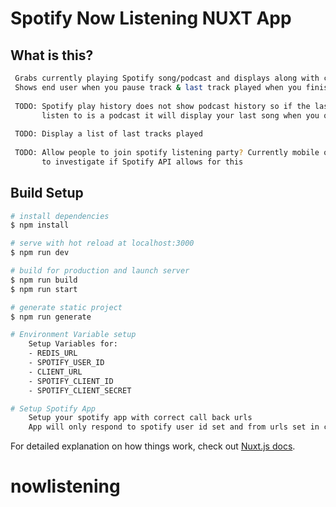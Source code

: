 # Spotify Now Listening NUXT App

## What is this?

```bash NUXT Spotify now listening app. App is set to only allow user_id set through ENV to login. 
 Grabs currently playing Spotify song/podcast and displays along with current progress through track 
 Shows end user when you pause track & last track played when you finish your spotify session
       
 TODO: Spotify play history does not show podcast history so if the last thing you 
       listen to is a podcast it will display your last song when you quit spotify
       
 TODO: Display a list of last tracks played
       
 TODO: Allow people to join spotify listening party? Currently mobile only, need 
       to investigate if Spotify API allows for this
```

## Build Setup

```bash
# install dependencies
$ npm install

# serve with hot reload at localhost:3000
$ npm run dev

# build for production and launch server
$ npm run build
$ npm run start

# generate static project
$ npm run generate

# Environment Variable setup
    Setup Variables for:
    - REDIS_URL
    - SPOTIFY_USER_ID
    - CLIENT_URL
    - SPOTIFY_CLIENT_ID
    - SPOTIFY_CLIENT_SECRET

# Setup Spotify App
    Setup your spotify app with correct call back urls
    App will only respond to spotify user id set and from urls set in client_url


```

For detailed explanation on how things work, check out [Nuxt.js docs](https://nuxtjs.org).
# nowlistening
